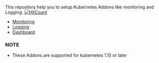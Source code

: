 This repository help you to setup Kubernetes Addons like monitoring and Logging. [![HitCount](http://hits.dwyl.com/angudadevops/k8s_addons.svg)](http://hits.dwyl.com/angudadevops/k8s_addons)


- [Monitoring](https://github.com/angudadevops/k8s_addons/tree/master/monitoring)
- [Logging](https://github.com/angudadevops/k8s_addons/tree/master/logging)
- [Dashboard](https://github.com/angudadevops/k8s_addons/tree/master/dashboard)

### NOTE
- These Addons are supported for kubernetes 1.15 or later
